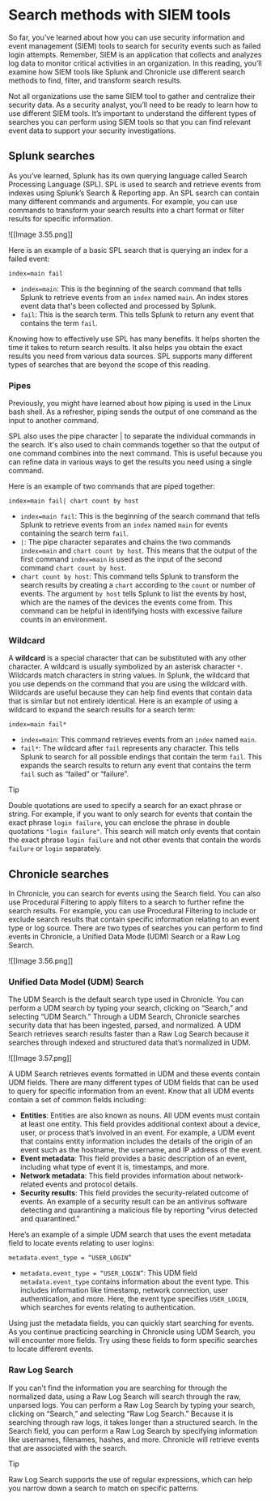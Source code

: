 
# Search methods with SIEM tools

So far, you’ve learned about how you can use security information and event management (SIEM) tools to search for security events such as failed login attempts. Remember, SIEM is an application that collects and analyzes log data to monitor critical activities in an organization. In this reading, you’ll examine how SIEM tools like Splunk and Chronicle use different search methods to find, filter, and transform search results. 

Not all organizations use the same SIEM tool to gather and centralize their security data. As a security analyst, you’ll need to be ready to learn how to use different SIEM tools. It’s important to understand the different types of searches you can perform using SIEM tools so that you can find relevant event data to support your security investigations.

## Splunk searches

As you’ve learned, Splunk has its own querying language called Search Processing Language (SPL). SPL is used to search and retrieve events from indexes using Splunk’s Search & Reporting app. An SPL search can contain many different commands and arguments. For example, you can use commands to transform your search results into a chart format or filter results for specific information.

![[Image 3.55.png]]

Here is an example of a basic SPL search that is querying an index for a failed event:

`index=main fail`

- `index=main`: This is the beginning of the search command that tells Splunk to retrieve events from an `index` named `main`. An index stores event data that's been collected and processed by Splunk.
  <br>
- `fail`: This is the search term. This tells Splunk to return any event that contains the term `fail`.

Knowing how to effectively use SPL has many benefits. It helps shorten the time it takes to return search results. It also helps you obtain the exact results you need from various data sources. SPL supports many different types of searches that are beyond the scope of this reading.

### Pipes

Previously, you might have learned about how piping is used in the Linux bash shell. As a refresher, piping sends the output of one command as the input to another command.

SPL also uses the pipe character | to separate the individual commands in the search. It's also used to chain commands together so that the output of one command combines into the next command. This is useful because you can refine data in various ways to get the results you need using a single command.

Here is an example of two commands that are piped together:

`index=main fail| chart count by host`

- `index=main fail`: This is the beginning of the search command that tells Splunk to retrieve events from an `index` named `main` for events containing the search term `fail`.
  <br>
- `|`: The pipe character separates and chains the two commands `index=main` and `chart count by host`. This means that the output of the first command `index=main` is used as the input of the second command `chart count by host`.
  <br>
- `chart count by host`: This command tells Splunk to transform the search results by creating a `chart` according to the `count` or number of events. The argument `by host` tells Splunk to list the events by host, which are the names of the devices the events come from. This command can be helpful in identifying hosts with excessive failure counts in an environment.

### Wildcard

A **wildcard** is a special character that can be substituted with any other character. A wildcard is usually symbolized by an asterisk character `*`. Wildcards match characters in string values. In Splunk, the wildcard that you use depends on the command that you are using the wildcard with. Wildcards are useful because they can help find events that contain data that is similar but not entirely identical. Here is an example of using a wildcard to expand the search results for a search term:

`index=main fail*`

- `index=main`: This command retrieves events from an `index` named `main`.
  <br>
- `fail*`: The wildcard after `fail` represents any character. This tells Splunk to search for all possible endings that contain the term `fail`. This expands the search results to return any event that contains the term `fail` such as “failed” or “failure”.

> [!Tip]
> Double quotations are used to specify a search for an exact phrase or string. For example, if you want to only search for events that contain the exact phrase `login failure`, you can enclose the phrase in double quotations `"login failure"`. This search will match only events that contain the exact phrase `login failure` and not other events that contain the words `failure` or `login` separately.

## Chronicle searches

In Chronicle, you can search for events using the Search field. You can also use Procedural Filtering to apply filters to a search to further refine the search results. For example, you can use Procedural Filtering to include or exclude search results that contain specific information relating to an event type or log source. There are two types of searches you can perform to find events in Chronicle, a Unified Data Mode (UDM) Search or a Raw Log Search.

![[Image 3.56.png]]

### Unified Data Model (UDM) Search

The UDM Search is the default search type used in Chronicle. You can perform a UDM search by typing your search, clicking on “Search,” and selecting “UDM Search.” Through a UDM Search, Chronicle searches security data that has been ingested, parsed, and normalized. A UDM Search retrieves search results faster than a Raw Log Search because it searches through indexed and structured data that’s normalized in UDM.

![[Image 3.57.png]]

A UDM Search retrieves events formatted in UDM and these events contain UDM fields. There are many different types of UDM fields that can be used to query for specific information from an event. Know that all UDM events contain a set of common fields including:

- **Entities**: Entities are also known as nouns. All UDM events must contain at least one entity. This field provides additional context about a device, user, or process that’s involved in an event. For example, a UDM event that contains entity information includes the details of the origin of an event such as the hostname, the username, and IP address of the event.
  <br>
- **Event metadata**: This field provides a basic description of an event, including what type of event it is, timestamps, and more.
  <br>
- **Network metadata**: This field provides information about network-related events and protocol details.
  <br>
- **Security results**: This field provides the security-related outcome of events. An example of a security result can be an antivirus software detecting and quarantining a malicious file by reporting "virus detected and quarantined."

Here’s an example of a simple UDM search that uses the event metadata field to locate events relating to user logins:

`metadata.event_type = “USER_LOGIN”`

- `metadata.event_type = “USER_LOGIN”`: This UDM field `metadata.event_type` contains information about the event type. This includes information like timestamp, network connection, user authentication, and more. Here, the event type specifies `USER_LOGIN`, which searches for events relating to authentication.

Using just the metadata fields, you can quickly start searching for events. As you continue practicing searching in Chronicle using UDM Search, you will encounter more fields. Try using these fields to form specific searches to locate different events.

### Raw Log Search

If you can't find the information you are searching for through the normalized data, using a Raw Log Search will search through the raw, unparsed logs. You can perform a Raw Log Search by typing your search, clicking on “Search,” and selecting “Raw Log Search.” Because it is searching through raw logs, it takes longer than a structured search. In the Search field, you can perform a Raw Log Search by specifying information like usernames, filenames, hashes, and more. Chronicle will retrieve events that are associated with the search.

> [!Tip]
> Raw Log Search supports the use of regular expressions, which can help you narrow down a search to match on specific patterns.
